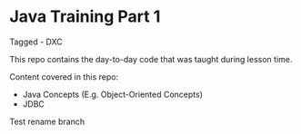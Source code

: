 # Java Training Part 1

Tagged - DXC 

This repo contains the day-to-day code that was taught during lesson time.

Content covered in this repo:
- Java Concepts (E.g. Object-Oriented Concepts)
- JDBC


Test rename branch